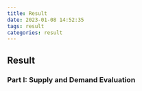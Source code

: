 ```yaml
---
title: Result
date: 2023-01-08 14:52:35
tags: result
categories: result
---
```


## Result
### Part I: Supply and Demand Evaluation
